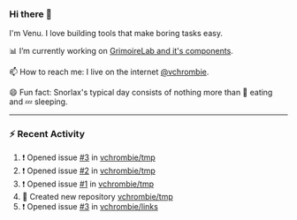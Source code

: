 ### Hi there 👋

I'm Venu. I love building tools that make boring tasks easy.

📊 I’m currently working on [GrimoireLab and it's components](https://chaoss.github.io/grimoirelab).

📫 How to reach me: I live on the internet [@vchrombie](https://www.google.co.in/search?q=vchrombie).

😄 Fun fact: Snorlax's typical day consists of nothing more than :doughnut: eating and :zzz: sleeping.

---

### :zap: Recent Activity

<!--RECENT_ACTIVITY:start-->
1. ❗️ Opened issue [#3](https://github.com/vchrombie/tmp/issues/3) in [vchrombie/tmp](https://github.com/vchrombie/tmp)
2. ❗️ Opened issue [#2](https://github.com/vchrombie/tmp/issues/2) in [vchrombie/tmp](https://github.com/vchrombie/tmp)
3. ❗️ Opened issue [#1](https://github.com/vchrombie/tmp/issues/1) in [vchrombie/tmp](https://github.com/vchrombie/tmp)
4. 📔 Created new repository [vchrombie/tmp](https://github.com/vchrombie/tmp)
5. ❗️ Opened issue [#3](https://github.com/vchrombie/links/issues/3) in [vchrombie/links](https://github.com/vchrombie/links)
<!--RECENT_ACTIVITY:end-->

<!--
**vchrombie/vchrombie** is a ✨ _special_ ✨ repository because its `README.md` (this file) appears on your GitHub profile.

Here are some ideas to get you started:

- 🔭 I’m currently working on ...
- 🌱 I’m currently learning ...
- 👯 I’m looking to collaborate on ...
- 🤔 I’m looking for help with ...
- 💬 Ask me about ...
- 📫 How to reach me: ...
- 😄 Pronouns: ...
- ⚡ Fun fact: ...
-->
